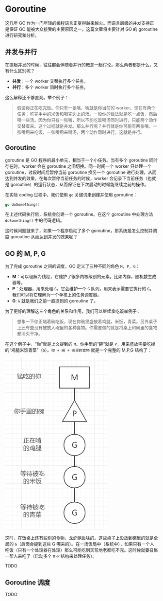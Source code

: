 # **Goroutine**
这几年 GO 作为一门年轻的编程语言正变得越来越火。而语言层级的并发支持正是保证 GO 能被大众接受的主要原因之一。这篇文章将主要针对 GO 的 goroutine 进行研究和分析。

## **并发与并行**
在提起并发的时候，往往都会伴随着并行的概念一起讨论。那么两者都是什么，又有什么区别呢？

- **并发**：一个 worker 交替执行多个任务。
- **并行**：多个 worker 同时执行多个任务。

这么解释还不够直观。举个例子：

> 假设你正在吃完饭。你只有一张嘴，嘴就是你当前的 worker。现在有两个任务：吃完手中的米饭和喝完边上的汤。一般你的做法就是吃一点饭，然后喝一些汤。因为你只有一张嘴，所以不能吃饭喝汤同时进行，只能两个动作交替着来。这个过程就是并发。那么并行呢？并行就是你可能有两张嘴，一张嘴用来吃饭，一张嘴用来喝汤，两个动作同时进行。这就是并行。

## **Goroutine**
goroutine 是 GO 程序的最小单元，相当于一个小任务。当有多个 goroutine 同时存在时，worker 会在 goroutine 之间切换。同一时间一个 worker 只处理一个 goroutine，过段时间后暂停当前 goroutine 换另一个 goroutine 进行处理，从而达到并发的效果。在每次暂停当前任务的时候，worker 会记录下当前任务（也就是 goroutine）的运行状态，从而保证在下次启动的时候能继续之前的操作。

在实际 coding 过程中，我们使用 `go` 关键词来创建并使用 goroutine：
```go 
go doSomething()
```
在上述代码执行后，系统会创建一个 goroutine。在这个 goroutine 中处理方法 `doSomething()` 中的代码逻辑。

这时候问题就来了，如果一个程序启动了多个 goroutine，那系统是怎么控制并调度 goroutine 从而达到并发的效果呢？

## **GO 的 M, P, G**
为了完成 goroutine 之间的调度，GO 定义了三种不同的角色 `M, P, G`：

- **M**：可以理解为线程，它维护了很多内核级别的元素。比如内存，随机数生成器等。
- **P**：处理器，用来处理 `G`。它会维护一个 `G` 队列，用来表示需要它执行的 `G`。我们可以将它理解为一个单核上的任务调度器。
- **G**: `G` 就是我们之前一直提到的 goroutine 了。

为了更好的理解这三个角色的关系和作用，我们可以继续拿吃饭举例子：

> 想象一下你正端着碗吃饭，现在你碗里盛放着鸡腿，米饭，青菜。另外桌子上还有些没有被放入碗里的各种食物。你需要做的就是将桌上和碗里的食物都消灭干净。

在这个例子中，“你”就是上文提到的 `M`。你手里的“碗”就是 `P`，用来盛放需要吃掉的“鸡腿米饭青菜”（`G`）。`你 + 碗 + 碗里的食物` 就是一个完整的 M,P,G 结构了：

![01](img/01.png)

这时，在饭桌上还有些别的食物，龙虾鲍鱼啥的。这些桌子上没放到碗里的就是全局的 `G`（后面会提到这些 G 哪来的）。在一场饭局中（系统中），如果只有一个人吃饭（只有一个处理器在处理）那么可能吃到天荒地老都吃不完。这时候就要召集一帮人来吃了（启动多个 `M-P` 结构来处理任务）。

TODO

## **Goroutine 调度**

TODO


